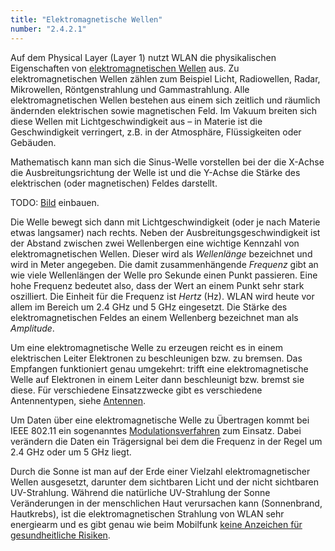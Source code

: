 ```yaml
---
title: "Elektromagnetische Wellen"
number: "2.4.2.1"
---
```


Auf dem Physical Layer (Layer 1) nutzt WLAN die physikalischen Eigenschaften von [elektromagnetischen Wellen](https://de.wikipedia.org/wiki/Elektromagnetische_Welle) aus. Zu elektromagnetischen Wellen zählen zum Beispiel Licht, Radiowellen, Radar, Mikrowellen, Röntgenstrahlung und Gammastrahlung. Alle elektromagnetischen Wellen bestehen aus einem sich zeitlich und räumlich ändernden elektrischen sowie magnetischen Feld. Im Vakuum breiten sich diese Wellen mit Lichtgeschwindigkeit aus – in Materie ist die Geschwindigkeit verringert, z.B. in der Atmosphäre, Flüssigkeiten oder Gebäuden.

Mathematisch kann man sich die Sinus-Welle vorstellen bei der die X-Achse die Ausbreitungsrichtung der Welle ist und die Y-Achse die Stärke des elektrischen (oder magnetischen) Feldes darstellt.

TODO: [Bild](https://commons.wikimedia.org/wiki/File:Sinuswelle_zur_verdeutlichung_von_Wellenlaenge.svg#/media/File:Sinuswelle_zur_verdeutlichung_von_Wellenlaenge.svg) einbauen.

Die Welle bewegt sich dann mit Lichtgeschwindigkeit (oder je nach Materie etwas langsamer) nach rechts. Neben der Ausbreitungsgeschwindigkeit ist der Abstand zwischen zwei Wellenbergen eine wichtige Kennzahl von elektromagnetischen Wellen. Dieser wird als *Wellenlänge* bezeichnet und wird in Meter angegeben. Die damit zusammenhängende *Frequenz* gibt an wie viele Wellenlängen der Welle pro Sekunde einen Punkt passieren. Eine hohe Frequenz bedeutet also, dass der Wert an einem Punkt sehr stark oszilliert. Die Einheit für die Frequenz ist *Hertz* (Hz). WLAN wird heute vor allem im Bereich um 2.4 GHz und 5 GHz eingesetzt. Die Stärke des elektromagnetischen Feldes an einem Wellenberg bezeichnet man als *Amplitude*.

Um eine elektromagnetische Welle zu erzeugen reicht es in einem elektrischen Leiter Elektronen zu beschleunigen bzw. zu bremsen. Das Empfangen funktioniert genau umgekehrt: trifft eine elektromagnetische Welle auf Elektronen in einem Leiter dann beschleunigt bzw. bremst sie diese. Für verschiedene Einsatzzwecke gibt es verschiedene Antennentypen, siehe [Antennen](TODO).

Um Daten über eine elektromagnetische Welle zu Übertragen kommt bei IEEE 802.11 ein sogenanntes [Modulationsverfahren](https://de.wikipedia.org/wiki/Modulation_(Technik)) zum Einsatz. Dabei verändern die Daten ein Trägersignal bei dem die Frequenz in der Regel um 2.4 GHz oder um 5 GHz liegt.

Durch die Sonne ist man auf der Erde einer Vielzahl elektromagnetischer Wellen ausgesetzt, darunter dem sichtbaren Licht und der nicht sichtbaren UV-Strahlung. Während die natürliche UV-Strahlung der Sonne Veränderungen in der menschlichen Haut verursachen kann (Sonnenbrand, Hautkrebs), ist die elektromagnetischen Strahlung von WLAN sehr energiearm und es gibt genau wie beim Mobilfunk [keine Anzeichen für gesundheitliche Risiken](http://www.who.int/mediacentre/factsheets/fs193/en/).
